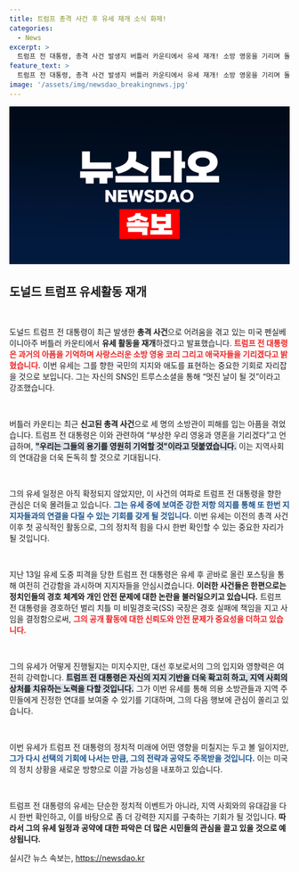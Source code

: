 ```yaml
---
title: 트럼프 총격 사건 후 유세 재개 소식 화제!
categories:
  - News
excerpt: >
  트럼프 전 대통령, 총격 사건 발생지 버틀러 카운티에서 유세 재개! 소방 영웅을 기리며 돌아오겠다고 밝혀. 과거의 피습에도 불구하고, 그의 재능 확실한 지지 기반! 클릭해 더 알아보세요!
feature_text: >
  트럼프 전 대통령, 총격 사건 발생지 버틀러 카운티에서 유세 재개! 소방 영웅을 기리며 돌아오겠다고 밝혀. 과거의 피습에도 불구하고, 그의 재능 확실한 지지 기반! 클릭해 더 알아보세요!
image: '/assets/img/newsdao_breakingnews.jpg'
---
```


<p><img src="/assets/img/newsdao_breakingnews.jpg" alt="cryptoinkorea 속보" /></p>

<h2 data-ke-size="size26">도널드 트럼프 유세활동 재개</h2>

<p data-ke-size="size16">&nbsp;</p> 

<p>도널드 트럼프 전 대통령이 최근 발생한 <b>총격 사건</b>으로 어려움을 겪고 있는 미국 펜실베이니아주 버틀러 카운티에서 <b>유세 활동을 재개</b>하겠다고 발표했습니다. <b><span style="color: #ee2323;">트럼프 전 대통령은 과거의 아픔을 기억하며 사랑스러운 소방 영웅 코리 그리고 애국자들을 기리겠다고 밝혔습니다.</span></b> 이번 유세는 그를 향한 국민의 지지와 애도를 표현하는 중요한 기회로 자리잡을 것으로 보입니다. 그는 자신의 SNS인 트루스소셜을 통해 “멋진 날이 될 것”이라고 강조했습니다. </p>

<p data-ke-size="size16">&nbsp;</p>

<p>버틀러 카운티는 최근 <b>신고된 총격 사건</b>으로 세 명의 소방관이 피해를 입는 아픔을 겪었습니다. 트럼프 전 대통령은 이와 관련하여 “부상한 우리 영웅과 영혼을 기리겠다”고 언급하며, <b><span style="background-color: #21538527;">"우리는 그들의 용기를 영원히 기억할 것"이라고 덧붙였습니다.</span></b> 이는 지역사회의 연대감을 더욱 돈독히 할 것으로 기대됩니다. </p>

<p data-ke-size="size16">&nbsp;</p>

<p>그의 유세 일정은 아직 확정되지 않았지만, 이 사건의 여파로 트럼프 전 대통령을 향한 관심은 더욱 몰려들고 있습니다. <b><span style="color: #1a5490;">그는 유세 중에 보여준 강한 저항 의지를 통해 또 한번 지지자들과의 연결을 다질 수 있는 기회를 갖게 될 것입니다.</span></b> 이번 유세는 이전의 총격 사건 이후 첫 공식적인 활동으로, 그의 정치적 힘을 다시 한번 확인할 수 있는 중요한 자리가 될 것입니다. </p>

<p data-ke-size="size16">&nbsp;</p>

<p>지난 13일 유세 도중 피격을 당한 트럼프 전 대통령은 유세 후 곧바로 올린 포스팅을 통해 여전히 건강함을 과시하며 지지자들을 안심시켰습니다. <b>이러한 사건들은 한편으로는 정치인들의 <b>경호 체계</b>와 개인 안전 문제에 대한 논란을 불러일으키고 있습니다.</b> 트럼프 전 대통령을 경호하던 벌리 치틀 미 비밀경호국(SS) 국장은 경호 실패에 책임을 지고 사임을 결정함으로써, <b><span style="color: #ee2323;">그의 공개 활동에 대한 신뢰도와 안전 문제가 중요성을 더하고 있습니다.</span></b> </p>

<p data-ke-size="size16">&nbsp;</p>

<p>그의 유세가 어떻게 진행될지는 미지수지만, 대선 후보로서의 그의 입지와 영향력은 여전히 강력합니다. <b><span style="background-color: #21538527;">트럼프 전 대통령은 자신의 지지 기반을 더욱 확고히 하고, 지역 사회의 상처를 치유하는 노력을 다할 것입니다.</span></b> 그가 이번 유세를 통해 의용 소방관들과 지역 주민들에게 진정한 연대를 보여줄 수 있기를 기대하며, 그의 다음 행보에 관심이 쏠리고 있습니다. </p>

<p data-ke-size="size16">&nbsp;</p>

<p>이번 유세가 트럼프 전 대통령의 정치적 미래에 어떤 영향을 미칠지는 두고 볼 일이지만, <b><span style="color: #1a5490;">그가 다시 선택의 기회에 나서는 만큼, 그의 전략과 공약도 주목받을 것입니다.</span></b> 이는 미국의 정치 상황을 새로운 방향으로 이끌 가능성을 내포하고 있습니다. </p>

<p data-ke-size="size16">&nbsp;</p>

<p>트럼프 전 대통령의 유세는 단순한 정치적 이벤트가 아니라, 지역 사회와의 유대감을 다시 한번 확인하고, 이를 바탕으로 좀 더 강력한 지지를 구축하는 기회가 될 것입니다. <b>따라서 그의 유세 일정과 공약에 대한 파악은 더 많은 시민들의 관심을 끌고 있을 것으로 예상됩니다.</b> </p>
실시간 뉴스 속보는, <a href="https://newsdao.kr" rel="dofollow">https://newsdao.kr</a>


